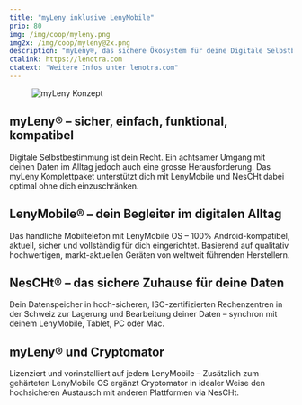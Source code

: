 ```yaml
---
title: "myLeny inklusive LenyMobile"
prio: 80
img: /img/coop/myleny.png
img2x: /img/coop/myleny@2x.png
description: "myLeny®, das sichere Ökosystem für deine Digitale Selbstbestimmung aus der Schweiz; standortunabhängig, sicher, anonym. Inklusive Cryptomator auf allen LenyMobile®."
ctalink: https://lenotra.com
ctatext: "Weitere Infos unter lenotra.com"
---
```


<figure class="text-center">
  <img class="inline-block rounded-sm" src="/de/img/coop/myleny-banner.png" srcset="/de/img/coop/myleny-banner.png 1x, /de/img/coop/myleny-banner@2x.png 2x" alt="myLeny Konzept"/>
</figure>

## myLeny® – sicher, einfach, funktional, kompatibel

Digitale Selbstbestimmung ist dein Recht. Ein achtsamer Umgang mit deinen Daten im Alltag jedoch auch eine grosse Herausforderung.
Das myLeny Komplettpaket unterstützt dich mit LenyMobile und NesCHt dabei optimal ohne dich einzuschränken.

## LenyMobile® – dein Begleiter im digitalen Alltag

Das handliche Mobiltelefon mit LenyMobile OS – 100% Android-kompatibel, aktuell, sicher und vollständig für dich eingerichtet.
Basierend auf qualitativ hochwertigen, markt-aktuellen Geräten von weltweit führenden Herstellern.

## NesCHt® – das sichere Zuhause für deine Daten

Dein Datenspeicher in hoch-sicheren, ISO-zertifizierten Rechenzentren in der Schweiz zur Lagerung und Bearbeitung deiner Daten – synchron mit deinem LenyMobile, Tablet, PC oder Mac.

## myLeny® und Cryptomator

Lizenziert und vorinstalliert auf jedem LenyMobile – Zusätzlich zum gehärteten LenyMobile OS ergänzt Cryptomator in idealer Weise den hochsicheren Austausch mit anderen Plattformen via NesCHt.
